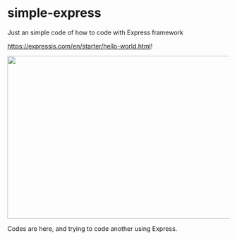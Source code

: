 # simple-express
Just an simple code of how to code with Express framework

https://expressjs.com/en/starter/hello-world.html!

<img src="Users/skywalker721/Desktop/pic.png" width="700" height="370">

Codes are here, and trying to code another using Express.
